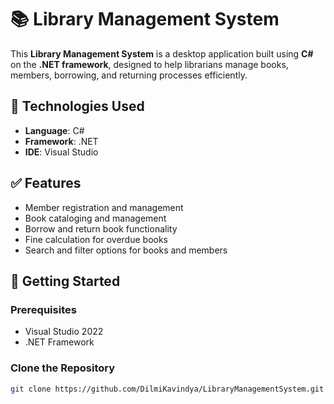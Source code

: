 # 📚 Library Management System

This **Library Management System** is a desktop application built using **C#** on the **.NET framework**, designed to help librarians manage books, members, borrowing, and returning processes efficiently.

## 🔧 Technologies Used

- **Language**: C#
- **Framework**: .NET
- **IDE**: Visual Studio

## ✅ Features

- Member registration and management
- Book cataloging and management
- Borrow and return book functionality
- Fine calculation for overdue books
- Search and filter options for books and members

## 🚀 Getting Started

### Prerequisites

- Visual Studio 2022 
- .NET Framework

### Clone the Repository

```bash
git clone https://github.com/DilmiKavindya/LibraryManagementSystem.git
